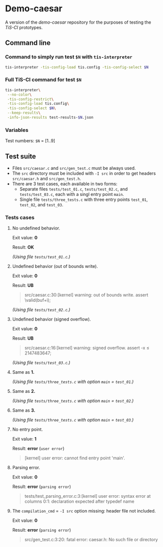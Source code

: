 # Demo-caesar

A version of the *demo-caesar* repository for the purposes of testing the
*TiS-CI* prototypes.


## Command line

### Command to simply run test `$N` with `tis-interpreter`

```bash
tis-interpreter -tis-config-load tis.config -tis-config-select $N
```

### Full TiS-CI command for test `$N`

```bash
tis-interpreter\
 --no-color\
 -tis-config-restrict\
 -tis-config-load tis.config\
 -tis-config-select $N\
 --keep-results\
 -info-json-results test-results-$N.json
```

### Variables

Test numbers: `$N` = [1..9]


## Test suite

* Files `src/caesar.c` and `src/gen_test.c` must be always used.
* The `src` directory must be included with `-I src` in order to get headers
  `src/caesar.h` and `src/gen_test.h`.
* There are 3 test cases, each available in two forms:
  * Separate files `tests/test_01.c`, `tests/test_02.c`, and `tests/test_03.c`,
    each with a singl entry point `main`.
  * Single file `tests/three_tests.c` with three entry points `test_01`,
    `test_02`, and `test_03`.

### Tests cases

1. No undefined behavior.

   Exit value: **0**

   Result: **OK**

   *(Using file `tests/test_01.c`.)*

2. Undefined behavior (out of bounds write).

   Exit value: **0**

   Result: **UB**

   > src/caesar.c:30:[kernel] warning: out of bounds write.
     assert \valid(buf+i);

   *(Using file `tests/test_02.c`.)*

3. Undefined behavior (signed overflow).

   Exit value: **0**

   Result: **UB**

   > src/caesar.c:16:[kernel] warning: signed overflow.
     assert -x ≤ 2147483647;

   *(Using file `tests/test_03.c`.)*

4. Same as **1.**

   *(Using file `tests/three_tests.c` with option `main` = `test_01`.)*

5. Same as **2.**

   *(Using file `tests/three_tests.c` with option `main` = `test_02`.)*

6. Same as **3.**

   *(Using file `tests/three_tests.c` with option `main` = `test_03`.)*

7. No entry point.

   Exit value: **1**

   Result: **error** (`user error`)

   > [kernel] user error: cannot find entry point 'main'.

8. Parsing error.

   Exit value: **0**

   Result: **error** (`parsing error`)

   > tests/test_parsing_error.c:3:[kernel] user error: syntax error at
     columns 0:1: declaration expected after typedef name

9. The `compilation_cmd` = `-I src` option missing: header file not included.

   Exit value: **0**

   Result: **error** (`parsing error`)

   > src/gen_test.c:3:20: fatal error: caesar.h: No such file or directory
   
   
   
   
   
   















